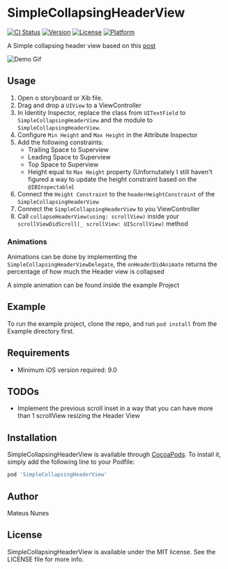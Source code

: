 # SimpleCollapsingHeaderView

[![CI Status](http://img.shields.io/travis/nixsm/SimpleCollapsingHeaderView.svg?style=flat)](https://travis-ci.org/nixsm/SimpleCollapsingHeaderView)
[![Version](https://img.shields.io/cocoapods/v/SimpleCollapsingHeaderView.svg?style=flat)](http://cocoapods.org/pods/SimpleCollapsingHeaderView)
[![License](https://img.shields.io/cocoapods/l/SimpleCollapsingHeaderView.svg?style=flat)](http://cocoapods.org/pods/SimpleCollapsingHeaderView)
[![Platform](https://img.shields.io/cocoapods/p/SimpleCollapsingHeaderView.svg?style=flat)](http://cocoapods.org/pods/SimpleCollapsingHeaderView)

A Simple collapsing header view based on this [post](https://michiganlabs.com/ios/development/2016/05/31/ios-animating-uitableview-header/)


![Demo Gif](https://github.com/lucasbordini/SimpleCollapsingHeaderView/blob/master/example.gif/)

## Usage

1. Open o storyboard or Xib file.
2. Drag and drop a `UIView` to a ViewController
3. In Identity Inspector, replace the class from `UITextField` to `SimpleCollapsingHeaderView` and the module to `SimpleCollapsingHeaderView`.
4. Configure `Min Height` and `Max Height` in the Attribute Inspector
5. Add the following constraints:
	- Trailing Space to Superview
	- Leading Space to Superview
	- Top Space to Superview
	- Height equal to `Max Height` property (Unfornutately I still haven't figured a way to update the height constraint based on the `@IBInspectable`)
6. Connect the `Height Constraint` to the `headerHeightConstraint` of the `SimpleCollapsingHeaderView`
7. Connect the `SimpleCollapsingHeaderView` to you ViewController
8. Call `collapseHeaderView(using: scrollView)` inside your `scrollViewDidScroll(_ scrollView: UIScrollView)` method

### Animations

Animations can be done by implementing the `SimpleCollapsingHeaderViewDelegate`, the `onHeaderDidAnimate` returns the percentage of how much the Header view is collapsed

A simple animation can be found inside the example Project

## Example

To run the example project, clone the repo, and run `pod install` from the Example directory first.

## Requirements

- Minimum iOS version required: 9.0

## TODOs

- Implement the previous scroll inset in a way that you can have more than 1 scrollView resizing the Header View

## Installation

SimpleCollapsingHeaderView is available through [CocoaPods](http://cocoapods.org). To install
it, simply add the following line to your Podfile:

```ruby
pod 'SimpleCollapsingHeaderView'
```

## Author

Mateus Nunes

## License

SimpleCollapsingHeaderView is available under the MIT license. See the LICENSE file for more info.
